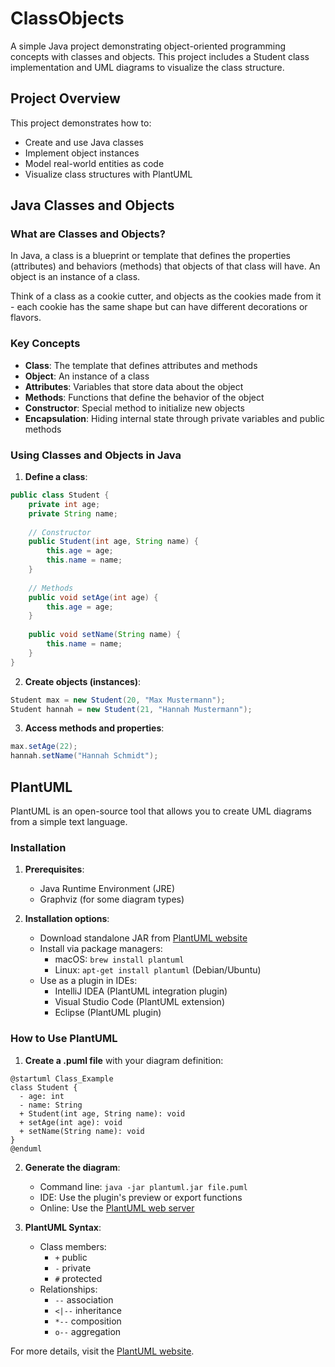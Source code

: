 # ClassObjects

A simple Java project demonstrating object-oriented programming concepts with classes and objects. This project includes a Student class implementation and UML diagrams to visualize the class structure.

## Project Overview

This project demonstrates how to:
- Create and use Java classes
- Implement object instances
- Model real-world entities as code
- Visualize class structures with PlantUML

## Java Classes and Objects

### What are Classes and Objects?

In Java, a class is a blueprint or template that defines the properties (attributes) and behaviors (methods) that objects of that class will have. An object is an instance of a class.

Think of a class as a cookie cutter, and objects as the cookies made from it - each cookie has the same shape but can have different decorations or flavors.

### Key Concepts

- **Class**: The template that defines attributes and methods
- **Object**: An instance of a class
- **Attributes**: Variables that store data about the object
- **Methods**: Functions that define the behavior of the object
- **Constructor**: Special method to initialize new objects
- **Encapsulation**: Hiding internal state through private variables and public methods

### Using Classes and Objects in Java

1. **Define a class**:
```java
public class Student {
    private int age;
    private String name;
    
    // Constructor
    public Student(int age, String name) {
        this.age = age;
        this.name = name;
    }
    
    // Methods
    public void setAge(int age) {
        this.age = age;
    }
    
    public void setName(String name) {
        this.name = name;
    }
}
```

2. **Create objects (instances)**:
```java
Student max = new Student(20, "Max Mustermann");
Student hannah = new Student(21, "Hannah Mustermann");
```

3. **Access methods and properties**:
```java
max.setAge(22);
hannah.setName("Hannah Schmidt");
```

## PlantUML

PlantUML is an open-source tool that allows you to create UML diagrams from a simple text language.

### Installation

1. **Prerequisites**:
   - Java Runtime Environment (JRE)
   - Graphviz (for some diagram types)

2. **Installation options**:
   - Download standalone JAR from [PlantUML website](https://plantuml.com/download)
   - Install via package managers:
     - macOS: `brew install plantuml`
     - Linux: `apt-get install plantuml` (Debian/Ubuntu)
   - Use as a plugin in IDEs:
     - IntelliJ IDEA (PlantUML integration plugin)
     - Visual Studio Code (PlantUML extension)
     - Eclipse (PlantUML plugin)

### How to Use PlantUML

1. **Create a .puml file** with your diagram definition:
```
@startuml Class_Example
class Student {
  - age: int
  - name: String
  + Student(int age, String name): void
  + setAge(int age): void
  + setName(String name): void
}
@enduml
```

2. **Generate the diagram**:
   - Command line: `java -jar plantuml.jar file.puml`
   - IDE: Use the plugin's preview or export functions
   - Online: Use the [PlantUML web server](http://www.plantuml.com/plantuml/uml/)

3. **PlantUML Syntax**:
   - Class members:
     - `+` public
     - `-` private
     - `#` protected
   - Relationships:
     - `--` association
     - `<|--` inheritance
     - `*--` composition
     - `o--` aggregation

For more details, visit the [PlantUML website](https://plantuml.com/).